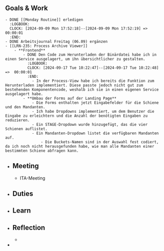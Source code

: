 ## Goals & Work
	- DONE [[Monday Routine]] erledigen
	  :LOGBOOK:
	  CLOCK: [2024-09-09 Mon 17:52:18]--[2024-09-09 Mon 17:52:19] =>  00:00:01
	  :END:
	- DONE Arbeitsjournal Freitag (06.09) ergänzen
	- [[LRN-235: Process Archive Viewer]]
		- **Frontend**
			- DONE Den Code zum Herunterladen der Binärdatei habe ich in einen Service ausgelagert, um ihn übersichtlicher zu gestalten.
			  :LOGBOOK:
			  CLOCK: [2024-09-17 Tue 10:22:47]--[2024-09-17 Tue 10:22:48] =>  00:00:01
			  :END:
				- In der Process-View habe ich bereits die Funktion zum Herunterladen implementiert. Diese passte jedoch nicht gut zum bestehenden Komponentencode, weshalb ich sie in einen eigenen Service ausgelagert habe.
			- **Umbau der Forms auf der Landing Page**
				- Die Forms enthalten jetzt Eingabefelder für die Schiene und den Mandanten.
				- Ich habe Dropdowns implementiert, um dem Benutzer die Eingabe zu erleichtern und die Anzahl der benötigten Eingaben zu reduzieren.
				- Ein STAGE-Dropdown wurde hinzugefügt, das die vier Schienen auflistet.
				- Ein Mandanten-Dropdown listet die verfügbaren Mandanten auf.
					- Die Buckets-Namen sind in der Auswahl fest codiert, da ich noch nicht herausgefunden habe, wie man alle Mandanten einer bestimmten Schiene abfragen kann.
- ## Meeting
	- ITA-Meeting
- ## Duties
- ## Learn
- ## Reflection
	-
-